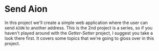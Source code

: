 # Send Aion

In this project we'll create a simple web application where the user can send `AION` to another address. This is the 2nd project is a series, so if you haven't played around with the _Getter-Setter_ project, I suggest you take a look there first. It covers some topics that we're going to gloss over in this project.
